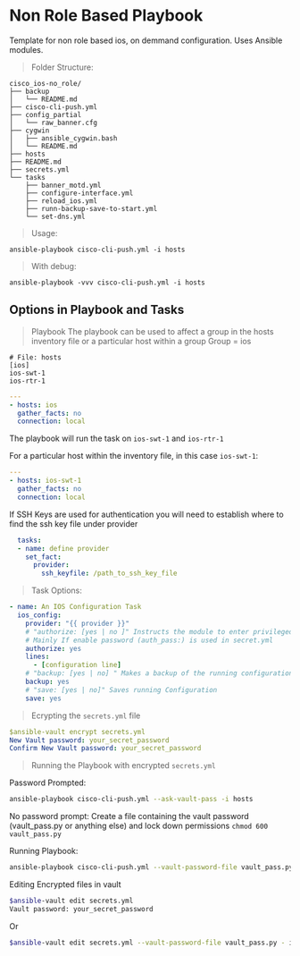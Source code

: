 # Non Role Based Playbook
Template for non role based ios, on demmand configuration. Uses Ansible modules.
> Folder Structure:
```
cisco_ios-no_role/
├── backup
│   └── README.md
├── cisco-cli-push.yml
├── config_partial
│   └── raw_banner.cfg
├── cygwin
│   ├── ansible_cygwin.bash
│   └── README.md
├── hosts
├── README.md
├── secrets.yml
└── tasks
    ├── banner_motd.yml
    ├── configure-interface.yml
    ├── reload_ios.yml
    ├── runn-backup-save-to-start.yml
    └── set-dns.yml
```

> Usage:
```
ansible-playbook cisco-cli-push.yml -i hosts
```

> With debug:
```
ansible-playbook -vvv cisco-cli-push.yml -i hosts
```

## Options in Playbook and Tasks
> Playbook
The playbook can be used to affect a group in the hosts inventory file or a particular host within a group
Group = ios 
```
# File: hosts
[ios]
ios-swt-1
ios-rtr-1
```
```yml
---
- hosts: ios
  gather_facts: no
  connection: local
```

The playbook will run the task on `ios-swt-1` and `ios-rtr-1`

For a particular host within the inventory file, in this case `ios-swt-1`:
```yml
---
- hosts: ios-swt-1
  gather_facts: no
  connection: local
```

If SSH Keys are used for authentication you will need to establish where to find the ssh key file under provider
```yml
  tasks:
  - name: define provider
    set_fact:
      provider:
        ssh_keyfile: /path_to_ssh_key_file
```

> Task Options:
```yml
- name: An IOS Configuration Task
  ios_config:
    provider: "{{ provider }}"
    # "authorize: [yes | no ]" Instructs the module to enter privileged mode on the remote device before sending any commands. 
    # Mainly If enable password (auth_pass:) is used in secret.yml
    authorize: yes
    lines:
      - [configuration line]
    # "backup: [yes | no] " Makes a backup of the running configuration to the playbook's folder (backup/)
    backup: yes
    # "save: [yes | no]" Saves running Configuration
    save: yes 
```

> Ecrypting the `secrets.yml` file
```yml
$ansible-vault encrypt secrets.yml
New Vault password: your_secret_password
Confirm New Vault password: your_secret_password
```

> Running the Playbook with encrypted `secrets.yml`

Password Prompted:
```sh
ansible-playbook cisco-cli-push.yml --ask-vault-pass -i hosts
```

No password prompt:
Create a file containing the vault password (vault_pass.py or anything else) and lock down permissions
`chmod 600 vault_pass.py`

Running Playbook:
```sh
ansible-playbook cisco-cli-push.yml --vault-password-file vault_pass.py - i hosts
```

Editing Encrypted files in vault
```sh
$ansible-vault edit secrets.yml
Vault password: your_secret_password
```
Or
```sh
$ansible-vault edit secrets.yml --vault-password-file vault_pass.py - i hosts
```